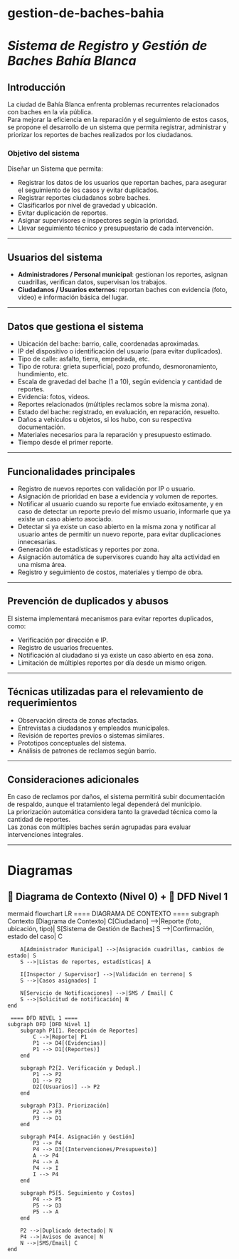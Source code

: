 # gestion-de-baches-bahia
# *Sistema de Registro y Gestión de Baches Bahía Blanca*

## Introducción
La ciudad de Bahía Blanca enfrenta problemas recurrentes relacionados con baches en la vía pública.  
Para mejorar la eficiencia en la reparación y el seguimiento de estos casos, se propone el desarrollo de un sistema que permita registrar, administrar y priorizar los reportes de baches realizados por los ciudadanos.

### Objetivo del sistema
Diseñar un Sistema que permita:
 * Registrar los datos de los usuarios que reportan baches, para asegurar el seguimiento de los casos y evitar duplicados.
 * Registrar reportes ciudadanos sobre baches.
 * Clasificarlos por nivel de gravedad y ubicación.
 * Evitar duplicación de reportes.
 * Asignar supervisores e inspectores según la prioridad.
 * Llevar seguimiento técnico y presupuestario de cada intervención.

---

## Usuarios del sistema
 * **Administradores / Personal municipal**: gestionan los reportes, asignan cuadrillas, verifican datos, supervisan los trabajos.  
 * **Ciudadanos / Usuarios externos**: reportan baches con evidencia (foto, video) e información básica del lugar.  

---

## Datos que gestiona el sistema
* Ubicación del bache: barrio, calle, coordenadas aproximadas.  
* IP del dispositivo o identificación del usuario (para evitar duplicados).  
* Tipo de calle: asfalto, tierra, empedrada, etc.  
* Tipo de rotura: grieta superficial, pozo profundo, desmoronamiento, hundimiento, etc.  
* Escala de gravedad del bache (1 a 10), según evidencia y cantidad de reportes.  
* Evidencia: fotos, videos.  
* Reportes relacionados (múltiples reclamos sobre la misma zona).  
* Estado del bache: registrado, en evaluación, en reparación, resuelto.  
* Daños a vehículos u objetos, si los hubo, con su respectiva documentación.  
* Materiales necesarios para la reparación y presupuesto estimado.  
* Tiempo desde el primer reporte.  

---

## Funcionalidades principales
* Registro de nuevos reportes con validación por IP o usuario.  
* Asignación de prioridad en base a evidencia y volumen de reportes.  
* Notificar al usuario cuando su reporte fue enviado exitosamente, y en caso de detectar un reporte previo del mismo usuario, informarle que ya existe un caso abierto asociado.  
* Detectar si ya existe un caso abierto en la misma zona y notificar al usuario antes de permitir un nuevo reporte, para evitar duplicaciones innecesarias.  
* Generación de estadísticas y reportes por zona.  
* Asignación automática de supervisores cuando hay alta actividad en una misma área.  
* Registro y seguimiento de costos, materiales y tiempo de obra.  

---

## Prevención de duplicados y abusos
El sistema implementará mecanismos para evitar reportes duplicados, como:
- Verificación por dirección e IP.  
- Registro de usuarios frecuentes.  
- Notificación al ciudadano si ya existe un caso abierto en esa zona.  
- Limitación de múltiples reportes por día desde un mismo origen.  

---

## Técnicas utilizadas para el relevamiento de requerimientos
* Observación directa de zonas afectadas.  
* Entrevistas a ciudadanos y empleados municipales.  
* Revisión de reportes previos o sistemas similares.  
* Prototipos conceptuales del sistema.  
* Análisis de patrones de reclamos según barrio.  

---

## Consideraciones adicionales
En caso de reclamos por daños, el sistema permitirá subir documentación de respaldo, aunque el tratamiento legal dependerá del municipio.  
La priorización automática considera tanto la gravedad técnica como la cantidad de reportes.  
Las zonas con múltiples baches serán agrupadas para evaluar intervenciones integrales.  

---

# Diagramas

## 📌 Diagrama de Contexto (Nivel 0) + 📌 DFD Nivel 1

mermaid
flowchart LR
    ==== DIAGRAMA DE CONTEXTO ====
    subgraph Contexto [Diagrama de Contexto]
        C[Ciudadano] -->|Reporte (foto, ubicación, tipo)| S[Sistema de Gestión de Baches]
        S -->|Confirmación, estado del caso| C

        A[Administrador Municipal] -->|Asignación cuadrillas, cambios de estado| S
        S -->|Listas de reportes, estadísticas| A

        I[Inspector / Supervisor] -->|Validación en terreno| S
        S -->|Casos asignados| I

        N[Servicio de Notificaciones] -->|SMS / Email| C
        S -->|Solicitud de notificación| N
    end

     ==== DFD NIVEL 1 ====
    subgraph DFD [DFD Nivel 1]
        subgraph P1[1. Recepción de Reportes]
            C -->|Reporte| P1
            P1 --> D4[(Evidencias)]
            P1 --> D1[(Reportes)]
        end

        subgraph P2[2. Verificación y Dedupl.]
            P1 --> P2
            D1 --> P2
            D2[(Usuarios)] --> P2
        end

        subgraph P3[3. Priorización]
            P2 --> P3
            P3 --> D1
        end

        subgraph P4[4. Asignación y Gestión]
            P3 --> P4
            P4 --> D3[(Intervenciones/Presupuesto)]
            A --> P4
            P4 --> A
            P4 --> I
            I --> P4
        end

        subgraph P5[5. Seguimiento y Costos]
            P4 --> P5
            P5 --> D3
            P5 --> A
        end

        P2 -->|Duplicado detectado| N
        P4 -->|Avisos de avance| N
        N -->|SMS/Email| C
    end
